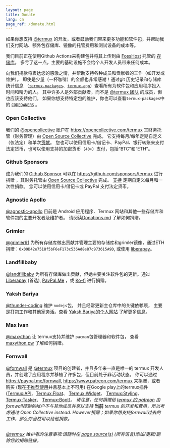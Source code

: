 ```yaml
---
layout: page
title: Donate
lang: cn
page_ref: /donate.html
---
```


如果你想支持 [@termux](https://github.com/termux) 的开发，或者鼓励我们带来更多功能和软件包，并帮助我们支付网站、额外包存储库、镜像的托管费用和测试设备的成本等。

我们目前正在使用Github Actions来构建包并将其上传到由 [FossHost](https://fosshost.org/) 托管的 [存储库](https://packages.termux.dev)。 多亏了这一点，主要的基础设施不会给个人开发人员带来任何成本。

向我们捐款将表达您的感激之情，并帮助支持各种成员和贡献者的工作（如开发或维护）。 即使是少量（一杯咖啡）的金额也非常感谢！通过git 历史记录和存储库统计信息 （[`termux-packages`](https://github.com/termux/termux-packages/graphs/contributors)、[`termux-app`](https://github.com/termux/termux-app/graphs/contributors)）查看所有为软件包和应用程序投入时间和精力的人。 其中许多人是外部贡献者，而不是 [@termux 团队](https://github.com/orgs/termux/people) 的成员，但也应该支持他们。 如果你想支持特定包的维护，你也可以查看`termux-packages`中的 [`CODEOWNERS`](https://github.com/termux/termux-packages/blob/master/CODEOWNERS) 。


### Open Collective

我们的 [@opencollective](https://github.com/opencollective) 账户在 https://opencollective.com/termux 其财务托管（财务管理）由 [Open Source Collective](https://www.oscollective.org) 完成。 它支持每月/每年定期自定义（仅法定）和单次[贡献](https://opencollective.com/termux/contribute)。 您也可以使用信用卡/借记卡、PayPal、银行转账来支付法定货币，也可以使用支持的加密货币（`40+`）支付，包括“BTC”和“ETH”。


### Github Sponsors

成为我们的 [Github Sponsor](https://github.com/sponsors) 可以在 https://github.com/sponsors/termux 进行捐赠 ，其财务托管由 [Open Source Collective](https://www.oscollective.org) 完成。 [支持](https://docs.github.com/en/sponsors/sponsoring-open-source-contributors/sponsoring-an-open-source-contributor) 定期自定义每月和一次性捐款。 您可以使用信用卡/借记卡或 PayPal 支付法定货币。


### Agnostic Apollo

[@agnostic-apollo](https://github.com/agnostic-apollo) 目前是 Android 应用程序、Termux 网站和其他一些存储库和软件包的主要开发者及维护者。 请阅读[Donations.md](https://github.com/agnostic-apollo/agnostic-apollo/blob/main/Donations.md) 了解如何捐赠。


### Grimler

[@grimler91](https://github.com/grimler91) 为所有存储库做出贡献并管理主要的存储库和grimler镜像，通过ETH捐赠：`0x09D42e7518f5bF6eF173c536Ad8e87c973615A9D`, 或使用 [liberapay](https://liberapay.com/grimler)。


### Landfillbaby

[@landfillbaby](https://github.com/landfillbaby) 为所有存储库做出贡献，但她主要关注软件包的更新。通过 [Liberapay](https://liberapay.com/landfillbaby) (首选),  [PayPal.Me](https://paypal.me/landfillbaby) ，或 [Ko-fi](https://ko-fi.com/landfillbaby) 进行捐赠。


### Yaksh Bariya

[@thunder-coding](https://github.com/thunder-coding) 维护 `nodejs`包， 并且经常更新主仓库中的关键依赖项， 主要是打包工作和其他家务活。查看 [Yaksh Bariya的个人网站](https://codingthunder.me/sponsor) 了解更多信息。


### Max Ivan

[@maxython](https://github.com/maxython) 让 termux支持并维护 `pacman`包管理器和软件包， 查看 [maxython.pw](https://maxython.pw) 了解如何捐赠。


### Fornwall

[@fornwall](https://github.com/fornwall) 是 [@termux](https://github.com/termux) 项目的创建者，并且多年来一直是唯一的 termux 开发人员，并创建了应用程序并移植了许多包，但目前处于非活动状态。 你可以通过 https://paypal.me/fornwall, https://www.patreon.com/termux 来捐赠，或者购买 (现在[不推荐使用](https://github.com/termux/termux-app#google-play-store-deprecated)并且基本上不可用) 在Google play上的termux插件 ([Termux:API](https://play.google.com/store/apps/details?id=com.termux.api)、[Termux:Float](https://play.google.com/store/apps/details?id=com.termux.window)、 [Termux:Widget](https://play.google.com/store/apps/details?id=com.termux.widget)、 [Termux:Styling](https://play.google.com/store/apps/details?id=com.termux.styling)、 [Termux:Tasker](https://play.google.com/store/apps/details?id=com.termux.tasker)、 [Termux:Boot](https://play.google.com/store/apps/details?id=com.termux.boot))。 *请注意，任何捐赠给 [termux 的 patreon](https://www.patreon.com/termux) 由fornwall控制的帐户不与其他成员共享以支持* **当前** *termux 的开发和费用，所以考虑通过 Open Collective instead. However捐赠；如果你想支持fornwall过去的工作，那么你当然可以给他捐款。*
##

*[@termux](https://github.com/termux) 维护者的注意事项:请随时在 [page source(s)](@SITE__URL@/blob/master/@PAGE__LANG@/donate.md) (所有语言)添加/更新/删除您的捐赠链接。*
